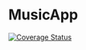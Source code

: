 # MusicApp
[![Coverage Status](https://coveralls.io/repos/github/Basemera/MusicApp/badge.svg?branch=master)](https://coveralls.io/github/Basemera/MusicApp?branch=master)
